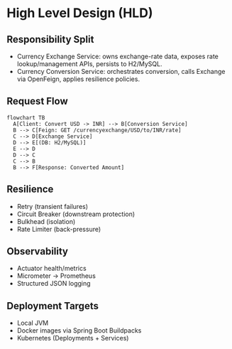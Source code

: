 # High Level Design (HLD)

## Responsibility Split

- Currency Exchange Service: owns exchange-rate data, exposes rate lookup/management APIs, persists to H2/MySQL.
- Currency Conversion Service: orchestrates conversion, calls Exchange via OpenFeign, applies resilience policies.

## Request Flow

```mermaid
flowchart TB
  A[Client: Convert USD -> INR] --> B[Conversion Service]
  B --> C[Feign: GET /currencyexchange/USD/to/INR/rate]
  C --> D[Exchange Service]
  D --> E[(DB: H2/MySQL)]
  E --> D
  D --> C
  C --> B
  B --> F[Response: Converted Amount]
```

## Resilience

- Retry (transient failures)
- Circuit Breaker (downstream protection)
- Bulkhead (isolation)
- Rate Limiter (back-pressure)

## Observability

- Actuator health/metrics
- Micrometer → Prometheus
- Structured JSON logging

## Deployment Targets

- Local JVM
- Docker images via Spring Boot Buildpacks
- Kubernetes (Deployments + Services)
